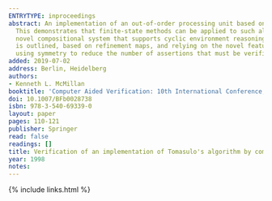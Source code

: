 ```yaml
---
ENTRYTYPE: inproceedings
abstract: An implementation of an out-of-order processing unit based on Tomasulo's algorithm is formally verified using compositional model checking techniques.
  This demonstrates that finite-state methods can be applied to such algorithms, without recourse to higher-order proof systems. The paper introduces a
  novel compositional system that supports cyclic environment reasoning and multiple environment abstractions per signal. A proof of Tomasulo's algorithm
  is outlined, based on refinement maps, and relying on the novel features of the compositional system. This proof is fully verified by the SMV verifier,
  using symmetry to reduce the number of assertions that must be verified.
added: 2019-07-02
address: Berlin, Heidelberg
authors:
- Kenneth L. McMillan
booktitle: 'Computer Aided Verification: 10th International Conference, CAV''98 Vancouver, BC, Canada, June 28 - July 2, 1998 Proceedings'
doi: 10.1007/BFb0028738
isbn: 978-3-540-69339-0
layout: paper
pages: 110-121
publisher: Springer
read: false
readings: []
title: Verification of an implementation of Tomasulo's algorithm by compositional model checking
year: 1998
notes:
---
```

{% include links.html %}
